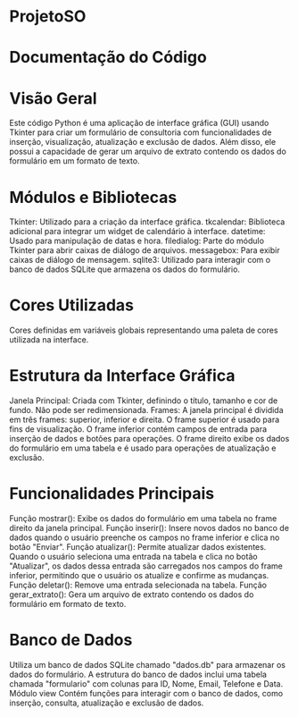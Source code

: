 # ProjetoSO
# Documentação do Código
# Visão Geral
Este código Python é uma aplicação de interface gráfica (GUI) usando Tkinter para criar um formulário de consultoria com funcionalidades de inserção, visualização, atualização e exclusão de dados. Além disso, ele possui a capacidade de gerar um arquivo de extrato contendo os dados do formulário em um formato de texto.

# Módulos e Bibliotecas
Tkinter: Utilizado para a criação da interface gráfica.
tkcalendar: Biblioteca adicional para integrar um widget de calendário à interface.
datetime: Usado para manipulação de datas e hora.
filedialog: Parte do módulo Tkinter para abrir caixas de diálogo de arquivos.
messagebox: Para exibir caixas de diálogo de mensagem.
sqlite3: Utilizado para interagir com o banco de dados SQLite que armazena os dados do formulário.
# Cores Utilizadas
Cores definidas em variáveis globais representando uma paleta de cores utilizada na interface.
# Estrutura da Interface Gráfica
Janela Principal: Criada com Tkinter, definindo o título, tamanho e cor de fundo. Não pode ser redimensionada.
Frames: A janela principal é dividida em três frames: superior, inferior e direita.
O frame superior é usado para fins de visualização.
O frame inferior contém campos de entrada para inserção de dados e botões para operações.
O frame direito exibe os dados do formulário em uma tabela e é usado para operações de atualização e exclusão.
# Funcionalidades Principais
Função mostrar(): Exibe os dados do formulário em uma tabela no frame direito da janela principal.
Função inserir(): Insere novos dados no banco de dados quando o usuário preenche os campos no frame inferior e clica no botão "Enviar".
Função atualizar(): Permite atualizar dados existentes. Quando o usuário seleciona uma entrada na tabela e clica no botão "Atualizar", os dados dessa entrada são carregados nos campos do frame inferior, permitindo que o usuário os atualize e confirme as mudanças.
Função deletar(): Remove uma entrada selecionada na tabela.
Função gerar_extrato(): Gera um arquivo de extrato contendo os dados do formulário em formato de texto.
# Banco de Dados
Utiliza um banco de dados SQLite chamado "dados.db" para armazenar os dados do formulário.
A estrutura do banco de dados inclui uma tabela chamada "formulario" com colunas para ID, Nome, Email, Telefone e Data.
Módulo view
Contém funções para interagir com o banco de dados, como inserção, consulta, atualização e exclusão de dados.
